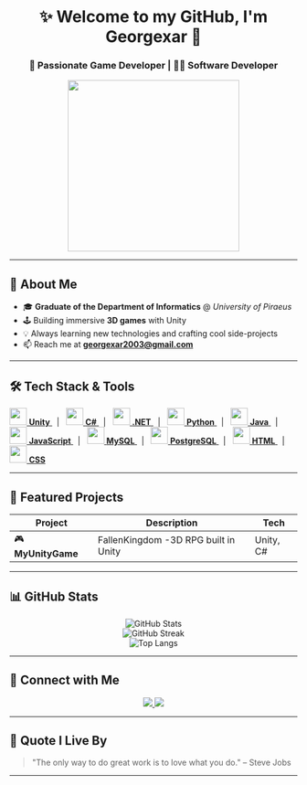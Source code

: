 <h1 align="center">✨ Welcome to my GitHub, I'm Georgexar 👋</h1>
<h3 align="center">🚀 Passionate Game Developer | 👨‍💻 Software Developer</h3>

<div align="center">
  <img src="https://media.giphy.com/media/qgQUggAC3Pfv687qPC/giphy.gif" width="300" />
</div>

---

## 🧠 About Me

- 🎓 **Graduate of the Department of Informatics** @ *University of Piraeus*
- 🕹️ Building immersive **3D games** with Unity
- 💡 Always learning new technologies and crafting cool side-projects
- 📫 Reach me at **georgexar2003@gmail.com**

---

## 🛠️ Tech Stack & Tools

<p align="left">
  <a href="https://unity.com/" target="_blank">
    <img src="https://cdn.jsdelivr.net/gh/devicons/devicon/icons/unity/unity-original.svg" width="30"/> <b>Unity</b>
  </a> &nbsp; | &nbsp;
  <a href="https://learn.microsoft.com/en-us/dotnet/csharp/" target="_blank">
    <img src="https://cdn.jsdelivr.net/gh/devicons/devicon/icons/csharp/csharp-original.svg" width="30"/> <b>C#</b>
  </a> &nbsp; | &nbsp;
  <a href="https://dotnet.microsoft.com/" target="_blank">
    <img src="https://cdn.jsdelivr.net/gh/devicons/devicon/icons/dot-net/dot-net-original-wordmark.svg" width="30"/> <b>.NET</b>
  </a> &nbsp; | &nbsp;
  <a href="https://www.python.org/" target="_blank">
    <img src="https://cdn.jsdelivr.net/gh/devicons/devicon/icons/python/python-original.svg" width="30"/> <b>Python</b>
  </a> &nbsp; | &nbsp;
  <a href="https://www.java.com/" target="_blank">
    <img src="https://cdn.jsdelivr.net/gh/devicons/devicon/icons/java/java-original.svg" width="30"/> <b>Java</b>
  </a> &nbsp; | &nbsp;
  <a href="https://developer.mozilla.org/en-US/docs/Web/JavaScript" target="_blank">
    <img src="https://cdn.jsdelivr.net/gh/devicons/devicon/icons/javascript/javascript-original.svg" width="30"/> <b>JavaScript</b>
  </a> &nbsp; | &nbsp;
  <a href="https://www.mysql.com/" target="_blank">
    <img src="https://cdn.jsdelivr.net/gh/devicons/devicon/icons/mysql/mysql-original-wordmark.svg" width="30"/> <b>MySQL</b>
  </a> &nbsp; | &nbsp;
  <a href="https://www.postgresql.org/" target="_blank">
    <img src="https://cdn.jsdelivr.net/gh/devicons/devicon/icons/postgresql/postgresql-original-wordmark.svg" width="30"/> <b>PostgreSQL</b>
  </a> &nbsp; | &nbsp;
  <a href="https://www.w3schools.com/html/" target="_blank">
    <img src="https://cdn.jsdelivr.net/gh/devicons/devicon/icons/html5/html5-original-wordmark.svg" width="30"/> <b>HTML</b>
  </a> &nbsp; | &nbsp;
  <a href="https://www.w3schools.com/css/" target="_blank">
    <img src="https://cdn.jsdelivr.net/gh/devicons/devicon/icons/css3/css3-original-wordmark.svg" width="30"/> <b>CSS</b>
  </a>
</p>

---

## 🌟 Featured Projects

| Project | Description | Tech |
|--------|-------------|------|
| 🎮 **MyUnityGame** | FallenKingdom -3D RPG built in Unity | Unity, C# |

---

## 📊 GitHub Stats

<p align="center">
  <img src="https://github-readme-stats.vercel.app/api?username=georgexar&show_icons=true&theme=radical" alt="GitHub Stats"/>
  <br/>
  <img src="https://github-readme-streak-stats.herokuapp.com?user=georgexar&theme=radical&hide_border=true" alt="GitHub Streak"/>
  <br/>
  <img src="https://github-readme-stats.vercel.app/api/top-langs/?username=georgexar&layout=compact&theme=radical" alt="Top Langs"/>
</p>

---

## 🔗 Connect with Me

<p align="center">
  <a href="mailto:georgexar2003@gmail.com">
    <img src="https://img.shields.io/badge/Email-D14836?style=for-the-badge&logo=gmail&logoColor=white" />
  </a>
  <a href="https://www.linkedin.com/in/george-charitos-8b686a30b/" target="_blank">
    <img src="https://img.shields.io/badge/LinkedIn-0077B5?style=for-the-badge&logo=linkedin&logoColor=white" />
  </a>
</p>

---

## 💬 Quote I Live By

> "The only way to do great work is to love what you do." – Steve Jobs


---

